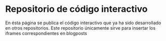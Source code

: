 Repositorio de código interactivo
================

En ésta página se publica el código interactivo que ya ha sido desarrollado en otros repositorios. Este repositorio únicamente sirve para insertar los iframes correspondientes en blogposts

